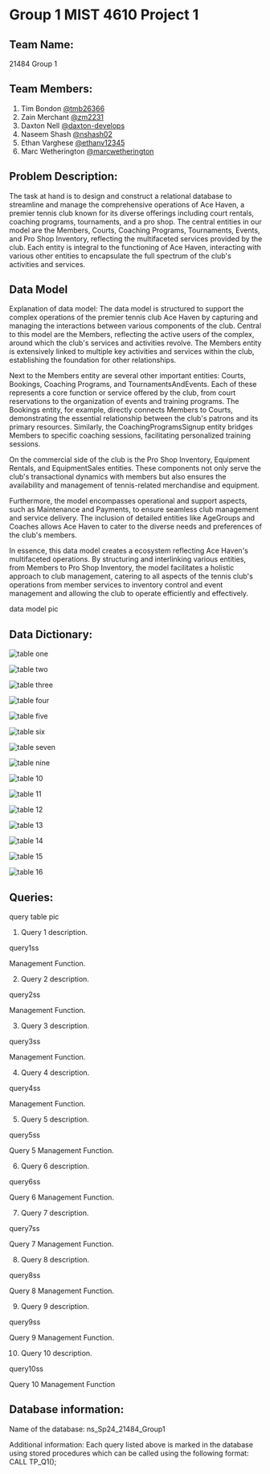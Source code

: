 # Group 1 MIST 4610 Project 1

## Team Name: 
21484 Group 1 

## Team Members:

1. Tim Bondon [@tmb26366](https://www.github.com/tmb26366)
2. Zain Merchant [@zm2231](https://www.github.com/zm2231)
3. Daxton Nell [@daxton-develops](https://www.github.com/daxton-develops)
4. Naseem Shash [@nshash02](https://www.github.com/nshash02)
5. Ethan Varghese [@ethanv12345](https://www.github.com/ethanv12345)
6. Marc Wetherington [@marcwetherington](https://www.github.com/marcwetherington)

## Problem Description:

The task at hand is to design and construct a relational database to streamline and manage the comprehensive operations of Ace Haven, a premier tennis club known for its diverse offerings including court rentals, coaching programs, tournaments, and a pro shop. The central entities in our model are the Members, Courts, Coaching Programs, Tournaments, Events, and Pro Shop Inventory, reflecting the multifaceted services provided by the club. Each entity is integral to the functioning of Ace Haven, interacting with various other entities to encapsulate the full spectrum of the club's activities and services.


## Data Model

Explanation of data model: 
The data model is structured to support the complex operations of the premier tennis club Ace Haven by capturing and managing the interactions between various components of the club. Central to this model are the Members, reflecting the active users of the complex, around which the club's services and activities revolve. The Members entity is extensively linked to multiple key activities and services within the club, establishing the foundation for other relationships.

Next to the Members entity are several other important entities: Courts, Bookings, Coaching Programs, and TournamentsAndEvents. Each of these represents a core function or service offered by the club, from court reservations to the organization of events and training programs. The Bookings entity, for example, directly connects Members to Courts, demonstrating the essential relationship between the club's patrons and its primary resources. Similarly, the CoachingProgramsSignup entity bridges Members to specific coaching sessions, facilitating personalized training sessions.

On the commercial side of the club is the Pro Shop Inventory, Equipment Rentals, and EquipmentSales entities. These components not only serve the club's transactional dynamics with members but also ensures the availability and management of tennis-related merchandise and equipment.

Furthermore, the model encompasses operational and support aspects, such as Maintenance and Payments, to ensure seamless club management and service delivery. The inclusion of detailed entities like AgeGroups and Coaches allows Ace Haven to cater to the diverse needs and preferences of the club's members.

In essence, this data model creates a ecosystem reflecting Ace Haven's multifaceted operations. By structuring and interlinking various entities, from Members to Pro Shop Inventory, the model facilitates a holistic approach to club management, catering to all aspects of the tennis club's operations from member services to inventory control and event management and allowing the club to operate efficiently and effectively.


data model pic

## Data Dictionary:

![table one](https://i.ibb.co/19rY51p/Age-Group.png)

![table two](https://i.ibb.co/RcfjdyZ/Bookings.png)

![table three](https://i.ibb.co/zfFcvnB/Coaches.png)

![table four](ttps://i.ibb.co/ggwG51R/Coaching-Programs-Signup.png)

![table five](https://i.ibb.co/C2pc2g9/Coaching-Programs.png)

![table six](https://i.ibb.co/WvrTm3S/Courts.png)

![table seven](https://i.ibb.co/xspwd9V/Equipment-Rentals.png)

![table nine](https://i.ibb.co/JmvDmyJ/Equipment-Sales.png)

![table 10](https://i.ibb.co/0MzcJzC/Maintenance.png)

![table 11](https://i.ibb.co/9pnz84h/Members.png)

![table 12](https://i.ibb.co/TB9rsBx/Orders.png)

![table 13](https://i.ibb.co/VC4KSVT/Payments.png)

![table 14](https://i.ibb.co/ssSKwYf/Pro-Shop-Inventory.png)

![table 15](https://i.ibb.co/71LVyNs/Rental-Orders.png)

![table 16](https://i.ibb.co/By6t2S4/Tournaments-And-Events.png)

## Queries:

query table pic

1. Query 1 description.

query1ss

Management Function.

2. Query 2 description.

query2ss

Management Function.

3. Query 3 description.

query3ss

Management Function.

4. Query 4 description.
 
query4ss

Management Function.

5. Query 5 description.

query5ss

Query 5 Management Function.

6. Query 6 description.

query6ss

Query 6 Management Function.

7. Query 7 description.

query7ss

Query 7 Management Function.

8. Query 8 description.

query8ss

Query 8 Management Function.

9. Query 9 description.

query9ss

Query 9 Management Function.

10. Query 10 description.

query10ss

Query 10 Management Function

## Database information:

Name of the database: ns_Sp24_21484_Group1

Additional information: Each query listed above is marked in the database using stored procedures which can be called using the following format: 
CALL TP_Q1();
